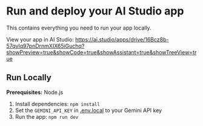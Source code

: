 # Run and deploy your AI Studio app

This contains everything you need to run your app locally.

View your app in AI Studio: https://ai.studio/apps/drive/16Bcz8b-57qvlq97pnDrnmXIX65iGuchq?showPreview=true&showCode=true&showAssistant=true&showTreeView=true

## Run Locally

**Prerequisites:**  Node.js


1. Install dependencies:
   `npm install`
2. Set the `GEMINI_API_KEY` in [.env.local](.env.local) to your Gemini API key
3. Run the app:
   `npm run dev`
